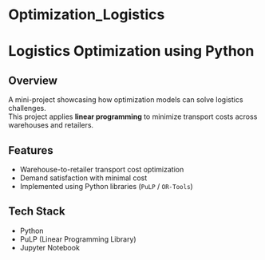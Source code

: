 # Optimization_Logistics

# Logistics Optimization using Python

## Overview
A mini-project showcasing how optimization models can solve logistics challenges.  
This project applies **linear programming** to minimize transport costs across warehouses and retailers.

## Features
- Warehouse-to-retailer transport cost optimization
- Demand satisfaction with minimal cost
- Implemented using Python libraries (`PuLP` / `OR-Tools`)

## Tech Stack
- Python
- PuLP (Linear Programming Library)
- Jupyter Notebook
